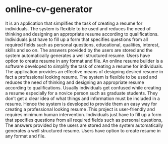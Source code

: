 # online-cv-generator
It is an application that simplifies the task of creating a resume for individuals. The system is flexible to be used and reduces the need of thinking and designing an appropriate resume according to qualifications. Individuals just have to fill up a form that specifies questions from all required fields such as personal questions, educational, qualities, interest, skills and so on. The answers provided by the users are stored and the system automatically generates a well structured resume. Users have option to create resume in any format and file.
An online resume builder is a software developed to simplify the task of creating a resume for individuals. The application provides an effective means of designing desired resume in fact a professional looking resume. The system is flexible to be used and reduces the need of thinking and designing an appropriate resume according to qualifications. Usually individuals get confused while creating a resume especially for a novice person such as graduate students. They don’t get a clear idea of what things and information must be included in a resume. Hence the system is developed to provide them an easy way for creating a professional looking resume .This project is user-friendly and requires minimum human intervention. Individuals just have to fill up a form that specifies questions from all required fields such as personal questions, The answers provided by the users are stored and the system automatically generates a well structured resume. Users have option to create resume in any format and file.
